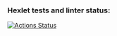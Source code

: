### Hexlet tests and linter status:
[![Actions Status](https://github.com/helenkyryliuk/frontend-testing-react-project-lvl1/workflows/hexlet-check/badge.svg)](https://github.com/helenkyryliuk/frontend-testing-react-project-lvl1/actions)